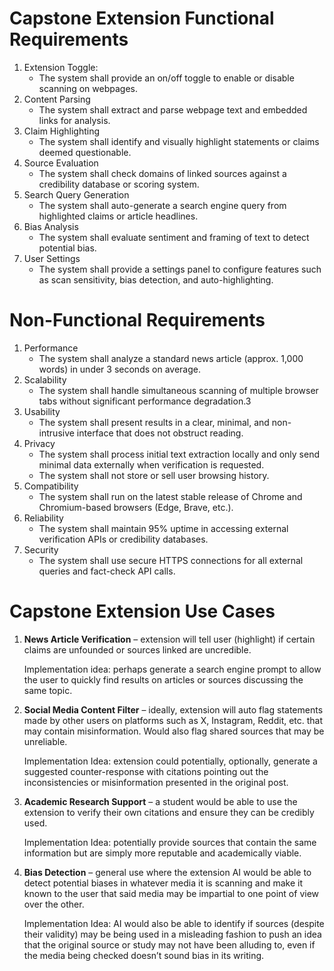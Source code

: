 # Capstone Extension Functional Requirements
1.	Extension Toggle:
    - The system shall provide an on/off toggle to enable or disable scanning on webpages.
3.	Content Parsing
    - The system shall extract and parse webpage text and embedded links for analysis.
4.	Claim Highlighting
    - The system shall identify and visually highlight statements or claims deemed questionable.
5.	Source Evaluation
    - The system shall check domains of linked sources against a credibility database or scoring system.
6.	Search Query Generation
    - The system shall auto-generate a search engine query from highlighted claims or article headlines.
7.	Bias Analysis
    - The system shall evaluate sentiment and framing of text to detect potential bias.
8.	User Settings
    - The system shall provide a settings panel to configure features such as scan sensitivity, bias detection, and auto-highlighting.

# Non-Functional Requirements
1. Performance
    - The system shall analyze a standard news article (approx. 1,000 words) in under 3 seconds on average.
2. Scalability
    - The system shall handle simultaneous scanning of multiple browser tabs without significant performance degradation.3
3. Usability
    - The system shall present results in a clear, minimal, and non-intrusive interface that does not obstruct reading.
4. Privacy
    - The system shall process initial text extraction locally and only send minimal data externally when verification is requested.
    - The system shall not store or sell user browsing history.
5. Compatibility
    - The system shall run on the latest stable release of Chrome and Chromium-based browsers (Edge, Brave, etc.).
6.	Reliability
    - The system shall maintain 95% uptime in accessing external verification APIs or credibility databases.
7. Security
    - The system shall use secure HTTPS connections for all external queries and fact-check API calls.

# Capstone Extension Use Cases
1.	**News Article Verification** – extension will tell user (highlight) if certain claims are unfounded or sources linked are uncredible.

  	Implementation idea: perhaps generate a search engine prompt to allow the user to quickly find results on articles or sources discussing the same topic.

3.	**Social Media Content Filter** – ideally, extension will auto flag statements made by other users on platforms such as X, Instagram, Reddit, etc. that may contain misinformation. Would also flag shared sources that may be unreliable.

    Implementation Idea: extension could potentially, optionally, generate a suggested counter-response with citations pointing out the inconsistencies or misinformation presented in the original post.


4.	**Academic Research Support** – a student would be able to use the extension to verify their own citations and ensure they can be credibly used.

    Implementation Idea: potentially provide sources that contain the same information but are simply more reputable and academically viable.

6.	**Bias Detection** – general use where the extension AI would be able to detect potential biases in whatever media it is scanning and make it known to the user that said media may be impartial to one point of view over the other.

    Implementation Idea: AI would also be able to identify if sources (despite their validity) may be being used in a misleading fashion to push an idea that the original source or study may not have been alluding to, even if the media being checked doesn’t sound bias in its writing.

